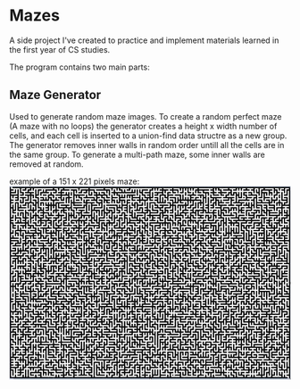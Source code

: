 # Mazes
A side project I've created to practice and implement materials learned in the first year of CS studies.

The program contains two main parts:
## Maze Generator
Used to generate random maze images. To create a random perfect maze (A maze with no loops) the generator creates a height x width number of cells, and each cell is inserted to a union-find data structre as a new group. The generator removes inner walls in random order untill all the cells are in the same group.
To generate a multi-path maze, some inner walls are removed at random.

example of a 151 x 221 pixels maze:
<img src="img/example-maze.JPG">
